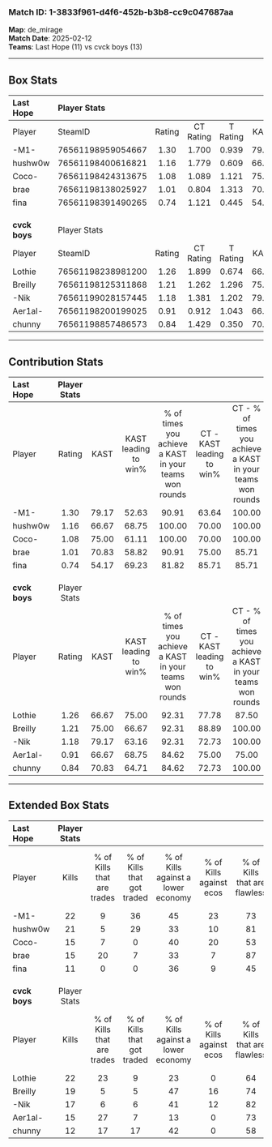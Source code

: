 ### Match ID: 1-3833f961-d4f6-452b-b3b8-cc9c047687aa  
**Map**: de_mirage  
**Match Date**: 2025-02-12  
**Teams**: Last Hope (11) vs cvck boys (13)  

---  

## Box Stats  

| **Last Hope** | Player Stats      |        |           |          |       |      |       |         |        |      |     |
| :- | :- | :-: | :-: | :-: | :-: | :-: | :-: | :-: | :-: | :-: | :-: |
| Player        | SteamID           | Rating | CT Rating | T Rating | KAST  | ADR  | Kills | Assists | Deaths | K/D  | HS% |
| -M1-          | 76561198959054667 |  1.30  |   1.700   |  0.939   | 79.17 | 79.0 |  22   |    3    |   18   | 1.22 | 54  |
| hushw0w       | 76561198400616821 |  1.16  |   1.779   |  0.609   | 66.67 | 89.6 |  21   |    3    |   20   | 1.05 | 38  |
| Coco-         | 76561198424313675 |  1.08  |   1.089   |  1.121   | 75.00 | 68.8 |  15   |    5    |   14   | 1.07 | 60  |
| brae          | 76561198138025927 |  1.01  |   0.804   |  1.313   | 70.83 | 76.9 |  15   |    6    |   17   | 0.88 | 66  |
| fina          | 76561198391490265 |  0.74  |   1.121   |  0.445   | 54.17 | 68.6 |  11   |    5    |   16   | 0.69 | 63  |
|               |                   |        |           |          |       |      |       |         |        |      |     |
|               |                   |        |           |          |       |      |       |         |        |      |     |
|               |                   |        |           |          |       |      |       |         |        |      |     |
| **cvck boys** | Player Stats      |        |           |          |       |      |       |         |        |      |     |
| Player        | SteamID           | Rating | CT Rating | T Rating | KAST  | ADR  | Kills | Assists | Deaths | K/D  | HS% |
| Lothie        | 76561198238981200 |  1.26  |   1.899   |  0.674   | 66.67 | 88.3 |  22   |    4    |   17   | 1.29 | 50  |
| Breilly       | 76561198125311868 |  1.21  |   1.262   |  1.296   | 75.00 | 73.5 |  19   |    4    |   15   | 1.27 | 52  |
| -Nik          | 76561199028157445 |  1.18  |   1.381   |  1.202   | 79.17 | 76.6 |  17   |    4    |   15   | 1.13 | 52  |
| Aer1al-       | 76561198200199025 |  0.91  |   0.912   |  1.043   | 66.67 | 70.0 |  15   |    5    |   19   | 0.79 | 46  |
| chunny        | 76561198857486573 |  0.84  |   1.429   |  0.350   | 70.83 | 61.4 |  12   |    9    |   18   | 0.67 | 16  |
---  

## Contribution Stats  

| **Last Hope** | Player Stats |       |                      |                                                        |                           |                                                             |                          |                                                            |
| :- | :-: | :-: | :-: | :-: | :-: | :-: | :-: | :-: |
| Player        |    Rating    | KAST  | KAST leading to win% | % of times you achieve a KAST in your teams won rounds | CT - KAST leading to win% | CT - % of times you achieve a KAST in your teams won rounds | T - KAST leading to win% | T - % of times you achieve a KAST in your teams won rounds |
| -M1-          |     1.30     | 79.17 |        52.63         |                         90.91                          |           63.64           |                           100.00                            |          37.50           |                           75.00                            |
| hushw0w       |     1.16     | 66.67 |        68.75         |                         100.00                         |           70.00           |                           100.00                            |          66.67           |                           100.00                           |
| Coco-         |     1.08     | 75.00 |        61.11         |                         100.00                         |           70.00           |                           100.00                            |          50.00           |                           100.00                           |
| brae          |     1.01     | 70.83 |        58.82         |                         90.91                          |           75.00           |                            85.71                            |          44.44           |                           100.00                           |
| fina          |     0.74     | 54.17 |        69.23         |                         81.82                          |           85.71           |                            85.71                            |          50.00           |                           75.00                            |
|               |              |       |                      |                                                        |                           |                                                             |                          |                                                            |
|               |              |       |                      |                                                        |                           |                                                             |                          |                                                            |
|               |              |       |                      |                                                        |                           |                                                             |                          |                                                            |
| **cvck boys** | Player Stats |       |                      |                                                        |                           |                                                             |                          |                                                            |
| Player        |    Rating    | KAST  | KAST leading to win% | % of times you achieve a KAST in your teams won rounds | CT - KAST leading to win% | CT - % of times you achieve a KAST in your teams won rounds | T - KAST leading to win% | T - % of times you achieve a KAST in your teams won rounds |
| Lothie        |     1.26     | 66.67 |        75.00         |                         92.31                          |           77.78           |                            87.50                            |          71.43           |                           100.00                           |
| Breilly       |     1.21     | 75.00 |        66.67         |                         92.31                          |           88.89           |                           100.00                            |          44.44           |                           80.00                            |
| -Nik          |     1.18     | 79.17 |        63.16         |                         92.31                          |           72.73           |                           100.00                            |          50.00           |                           80.00                            |
| Aer1al-       |     0.91     | 66.67 |        68.75         |                         84.62                          |           75.00           |                            75.00                            |          62.50           |                           100.00                           |
| chunny        |     0.84     | 70.83 |        64.71         |                         84.62                          |           72.73           |                           100.00                            |          50.00           |                           60.00                            |
---  

## Extended Box Stats  

| **Last Hope** | Player Stats |                            |                            |                                    |                         |                              |                                 |        |                             |                                     |                          |                               |                            |
| :- | :-: | :-: | :-: | :-: | :-: | :-: | :-: | :-: | :-: | :-: | :-: | :-: | :-: |
| Player        |    Kills     | % of Kills that are trades | % of Kills that got traded | % of Kills against a lower economy | % of Kills against ecos | % of Kills that are flawless | % of Kills that are close duels | Deaths | % of Deaths that get traded | % of Deaths against a lower economy | % of Deaths against ecos | % of Deaths that are flawless | % of Deaths that are close |
| -M1-          |      22      |             9              |             36             |                 45                 |           23            |              73              |                5                |   18   |              6              |                 33                  |            17            |              72               |             6              |
| hushw0w       |      21      |             5              |             29             |                 33                 |           10            |              81              |                0                |   20   |              5              |                 30                  |            10            |              95               |             0              |
| Coco-         |      15      |             7              |             0              |                 40                 |           20            |              53              |                7                |   14   |              7              |                 29                  |            7             |              64               |             7              |
| brae          |      15      |             20             |             7              |                 33                 |            7            |              87              |                0                |   17   |             12              |                 29                  |            6             |              59               |             18             |
| fina          |      11      |             0              |             0              |                 36                 |            9            |              45              |                0                |   16   |             13              |                 25                  |            6             |              56               |             6              |
|               |              |                            |                            |                                    |                         |                              |                                 |        |                             |                                     |                          |                               |                            |
|               |              |                            |                            |                                    |                         |                              |                                 |        |                             |                                     |                          |                               |                            |
|               |              |                            |                            |                                    |                         |                              |                                 |        |                             |                                     |                          |                               |                            |
| **cvck boys** | Player Stats |                            |                            |                                    |                         |                              |                                 |        |                             |                                     |                          |                               |                            |
| Player        |    Kills     | % of Kills that are trades | % of Kills that got traded | % of Kills against a lower economy | % of Kills against ecos | % of Kills that are flawless | % of Kills that are close duels | Deaths | % of Deaths that get traded | % of Deaths against a lower economy | % of Deaths against ecos | % of Deaths that are flawless | % of Deaths that are close |
| Lothie        |      22      |             23             |             9              |                 23                 |            0            |              64              |                5                |   17   |              6              |                 12                  |            0             |              59               |             6              |
| Breilly       |      19      |             5              |             5              |                 47                 |           16            |              74              |                5                |   15   |             20              |                  7                  |            0             |              80               |             0              |
| -Nik          |      17      |             6              |             6              |                 41                 |           12            |              82              |                6                |   15   |             33              |                 20                  |            0             |              80               |             0              |
| Aer1al-       |      15      |             27             |             7              |                 13                 |            0            |              73              |                7                |   19   |             16              |                 21                  |            0             |              68               |             0              |
| chunny        |      12      |             17             |             17             |                 42                 |            0            |              58              |               17                |   18   |             17              |                 22                  |            0             |              72               |             6              |
